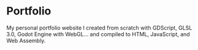 # Portfolio
My personal portfolio website I created from scratch with GDScript, GLSL 3.0, Godot Engine with WebGL... and compiled to HTML, JavaScript, and Web Assembly.
